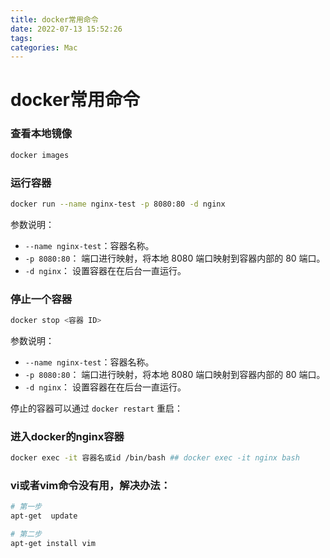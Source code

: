 ```yaml
---
title: docker常用命令
date: 2022-07-13 15:52:26
tags:
categories: Mac
---
```


# docker常用命令

### 查看本地镜像
```bash
docker images
```

### 运行容器
```bash
docker run --name nginx-test -p 8080:80 -d nginx
```

参数说明：

 - `--name nginx-test`：容器名称。
 - `-p 8080:80`： 端口进行映射，将本地 8080 端口映射到容器内部的 80 端口。
 - `-d nginx`： 设置容器在在后台一直运行。

### 停止一个容器
```bash
docker stop <容器 ID>
```

参数说明：

 - `--name nginx-test`：容器名称。
 - `-p 8080:80`： 端口进行映射，将本地 8080 端口映射到容器内部的 80 端口。
 - `-d nginx`： 设置容器在在后台一直运行。

停止的容器可以通过 `docker restart` 重启：

### 进入docker的nginx容器
```bash
docker exec -it 容器名或id /bin/bash ## docker exec -it nginx bash
```

### vi或者vim命令没有用，解决办法：

```bash
# 第一步
apt-get  update

# 第二步
apt-get install vim
```
